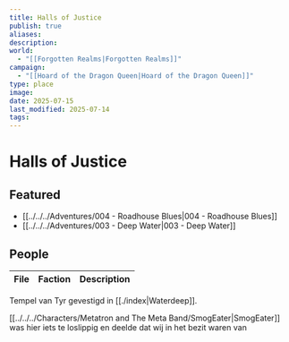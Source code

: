 ```yaml
---
title: Halls of Justice
publish: true
aliases: 
description: 
world:
  - "[[Forgotten Realms|Forgotten Realms]]"
campaign:
  - "[[Hoard of the Dragon Queen|Hoard of the Dragon Queen]]"
type: place
image: 
date: 2025-07-15
last_modified: 2025-07-14
tags: 
---
```

# Halls of Justice
## Featured
- [[../../../Adventures/004 - Roadhouse Blues|004 - Roadhouse Blues]]
- [[../../../Adventures/003 - Deep Water|003 - Deep Water]]

## People
| File | Faction | Description |
| ---- | ------- | ----------- |


Tempel van Tyr gevestigd in [[./index|Waterdeep]]. 

[[../../../Characters/Metatron and The Meta Band/SmogEater|SmogEater]] was hier iets te loslippig en deelde dat wij in het bezit waren van 